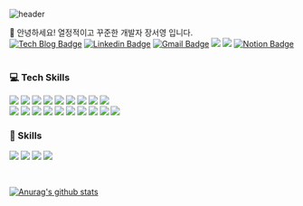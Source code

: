 ![header](https://capsule-render.vercel.app/api?type=rect&color=timeGradient&height=120&section=header&text=Kiyoung's%20Noona&fontSize=50&animation=twinkling)

	
👋 안녕하세요! 열정적이고 꾸준한 개발자 장서영 입니다. <br>
[![Tech Blog Badge](http://img.shields.io/badge/-Tech%20blog-orange?style=flat-square&link=https://kiyoung-noona.tistory.com/)](https://kiyoung-noona.tistory.com/)   [![Linkedin Badge](https://img.shields.io/badge/-LinkedIn-blue?style=flat-square&logo=Linkedin&logoColor=white&link=https://www.linkedin.com/in/seoyoungjang/)](
  https://www.linkedin.com/in/seoyoungjang/)  [![Gmail Badge](https://img.shields.io/badge/Gmail-d14836?style=flat-square&logo=Gmail&logoColor=white&link=mailto:jso4342@gmail.com)](mailto:jso4342@gmail.com) <img src="https://img.shields.io/badge/GitHub-181717?style=flat-square&logo=GitHub&logoColor=white"/> <img src="https://img.shields.io/badge/ -000000?style=flat-square&logo=42&logoColor=white"/> [![Notion Badge](https://img.shields.io/badge/-Notion-black?style=flat-square&logo=Notion&logoColor=white&link=https://rain-gerbera-4e4.notion.site/1f73ba2b1eb54cc5a6d03a2e64596cb7)](
  https://rain-gerbera-4e4.notion.site/1f73ba2b1eb54cc5a6d03a2e64596cb7)
<br><br>
### 💻 Tech Skills

<img src="https://img.shields.io/badge/JAVA-6699CB?style=flat-square&logo=java&logoColor=white"/> <img src="https://img.shields.io/badge/JavaScript-F7DF1E?style=flat-square&logo=JavaScript&logoColor=black"/> <img src="https://img.shields.io/badge/jQuery-0769AD?style=flat-square&logo=jQuery&logoColor=white"/> 
<img src="https://img.shields.io/badge/C-A8B9CC?style=flat-square&logo=C&logoColor=black"/> <img src="https://img.shields.io/badge/Thymeleaf-005F0F?style=flat-square&logo=Thymeleaf&logoColor=white"/> <img src="https://img.shields.io/badge/JSP-E7352C?style=flat-square&logo=java&logoColor=white"/>
<img src="https://img.shields.io/badge/Spring Boot-6DB33F?style=flat-square&logo=Spring&logoColor=white"/>
<img src="https://img.shields.io/badge/Python-3776AB?style=flat-square&logo=Python&logoColor=white"/> <img src="https://img.shields.io/badge/TensorFlow-FF6F00?style=flat-square&logo=TensorFlow&logoColor=white"/><br>
<img src="https://img.shields.io/badge/Ubuntu-E95420?style=flat-square&logo=Ubuntu&logoColor=white"/>
<img src="https://img.shields.io/badge/Linux-FCC624?style=flat-square&logo=Linux&logoColor=black"/>
<img src="https://img.shields.io/badge/AWS-232F3E?style=flat-square&logo=Amazon AWS&logoColor=white"/>
<img src="https://img.shields.io/badge/GIT-F05032?style=flat-square&logo=Git&logoColor=white"/>
<img src="https://img.shields.io/badge/HTML5-E34F26?style=flat-square&logo=HTML5&logoColor=white"/>
<img src="https://img.shields.io/badge/CSS3-1572B6?style=flat-square&logo=CSS3&logoColor=white"/>
<img src="https://img.shields.io/badge/Apache Tomcat-F8DC75?style=flat-square&logo=Apache Tomcat&logoColor=black"/>
<img src="https://img.shields.io/badge/MySQL-4479A1?style=flat-square&logo=MySQL&logoColor=white"/>
<img src="https://img.shields.io/badge/MariaDB-003545?style=flat-square&logo=MariaDB&logoColor=white"/>
<img src="https://img.shields.io/badge/Oracle-F80000?style=flat-square&logo=Oracle&logoColor=white"/><br>
### 💪 Skills

<img src="https://img.shields.io/badge/SPSS-d1180b?style=flat-square&logo=&logoColor=white"/> <img src="https://img.shields.io/badge/Adobe Photoshop-31A8FF?style=flat-square&logo=Adobe Photoshop&logoColor=white"/> <img src="https://img.shields.io/badge/Microsoft Access-A4373A?style=flat-square&logo=Microsoft Access&logoColor=white"/> <img src="https://img.shields.io/badge/Power BI-F2C811?style=flat-square&logo=Power BI&logoColor=black"/>



<br>

[![Anurag's github stats](https://github-readme-stats.vercel.app/api?username=jso4342)](https://github.com/anuraghazra/github-readme-stats)


<!--
**jso4342/jso4342** is a ✨ _special_ ✨ repository because its `README.md` (this file) appears on your GitHub profile.

Here are some ideas to get you started:

- 🔭 I’m currently working on ...
- 🌱 I’m currently learning ...
- 👯 I’m looking to collaborate on ...
- 🤔 I’m looking for help with ...
- 💬 Ask me about ...
- 📫 How to reach me: ...
- 😄 Pronouns: ...
- ⚡ Fun fact: ...
-->
